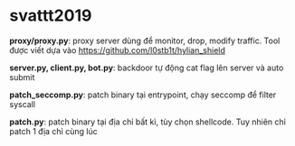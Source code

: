 # svattt2019

**proxy/proxy.py**: proxy server dùng để monitor, drop, modify traffic. Tool được viết dựa vào https://github.com/l0stb1t/hylian_shield

**server<spam></span>.py, client<spam></span>.py, bot<spam></span>.py**: backdoor tự động cat flag lên server và auto submit

**patch_seccomp.py**: patch binary tại entrypoint, chạy seccomp để filter syscall

**patch<spam></span>.py**: patch binary tại địa chỉ bất kì, tùy chọn shellcode. Tuy nhiên chỉ patch 1 địa chỉ cùng lúc